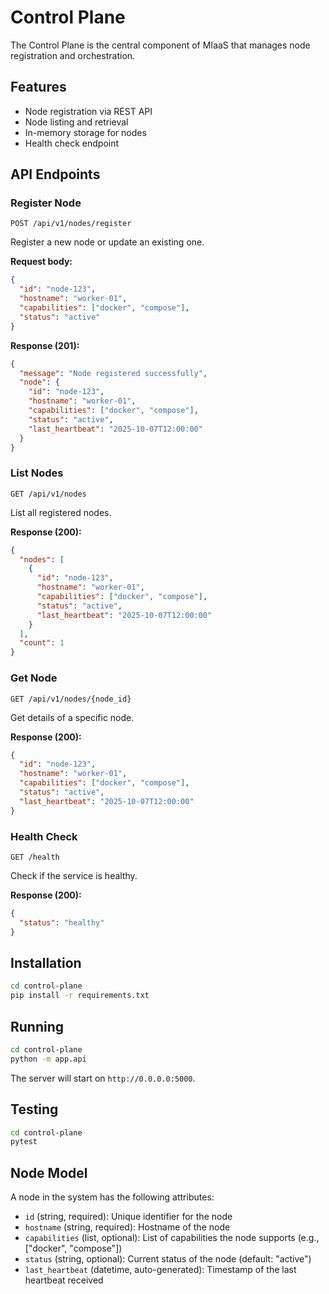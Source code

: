# Control Plane

The Control Plane is the central component of MIaaS that manages node registration and orchestration.

## Features

- Node registration via REST API
- Node listing and retrieval
- In-memory storage for nodes
- Health check endpoint

## API Endpoints

### Register Node
```
POST /api/v1/nodes/register
```

Register a new node or update an existing one.

**Request body:**
```json
{
  "id": "node-123",
  "hostname": "worker-01",
  "capabilities": ["docker", "compose"],
  "status": "active"
}
```

**Response (201):**
```json
{
  "message": "Node registered successfully",
  "node": {
    "id": "node-123",
    "hostname": "worker-01",
    "capabilities": ["docker", "compose"],
    "status": "active",
    "last_heartbeat": "2025-10-07T12:00:00"
  }
}
```

### List Nodes
```
GET /api/v1/nodes
```

List all registered nodes.

**Response (200):**
```json
{
  "nodes": [
    {
      "id": "node-123",
      "hostname": "worker-01",
      "capabilities": ["docker", "compose"],
      "status": "active",
      "last_heartbeat": "2025-10-07T12:00:00"
    }
  ],
  "count": 1
}
```

### Get Node
```
GET /api/v1/nodes/{node_id}
```

Get details of a specific node.

**Response (200):**
```json
{
  "id": "node-123",
  "hostname": "worker-01",
  "capabilities": ["docker", "compose"],
  "status": "active",
  "last_heartbeat": "2025-10-07T12:00:00"
}
```

### Health Check
```
GET /health
```

Check if the service is healthy.

**Response (200):**
```json
{
  "status": "healthy"
}
```

## Installation

```bash
cd control-plane
pip install -r requirements.txt
```

## Running

```bash
cd control-plane
python -m app.api
```

The server will start on `http://0.0.0.0:5000`.

## Testing

```bash
cd control-plane
pytest
```

## Node Model

A node in the system has the following attributes:

- `id` (string, required): Unique identifier for the node
- `hostname` (string, required): Hostname of the node
- `capabilities` (list, optional): List of capabilities the node supports (e.g., ["docker", "compose"])
- `status` (string, optional): Current status of the node (default: "active")
- `last_heartbeat` (datetime, auto-generated): Timestamp of the last heartbeat received
